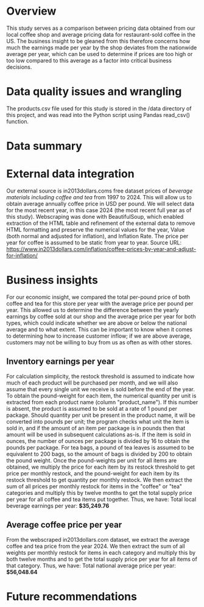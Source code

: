 # Overview
This study serves as a comparison between pricing data obtained from our local coffee shop and average pricing data for restaurant-sold coffee in the US. The business insight to be gleaned from this therefore concerns how much the earnings made per year by the shop deviates from the nationwide average per year, which can be used to determine if prices are too high or too low compared to this average as a factor into critical business decisions.
# Data quality issues and wrangling
The products.csv file used for this study is stored in the /data directory of this project, and was read into the Python script using Pandas read_csv() function. 
# Data summary

# External data integration
Our external source is in2013dollars.coms free dataset prices of <i>beverage materials including coffee and tea</i> from 1997 to 2024. This will allow us to obtain average annually coffee price in USD per pound. We will select data for the most recent year, in this case 2024 (the most recent full year as of this study).
Webscraping was done with BeautifulSoup, which enabled extraction of the HTML table and refinement of the external data to remove HTML formatting and preserve the numerical values for the year, Value (both normal and adjusted for inflation), and Inflation Rate.
The price per year for coffee is assumed to be static from year to year.
Source URL: https://www.in2013dollars.com/inflation/coffee-prices-by-year-and-adjust-for-inflation/
# Business insights
For our economic insight, we compared the total per-pound price of both coffee and tea for this store per year with the average price per pound per year. This allowed us to determine the difference between the yearly earnings by coffee sold at our shop and the average price per year for both types, which could indicate whether we are above or below the national average and to what extent. This can be important to know when it comes to determining how to increase customer inflow; if we are above average, customers may not be willing to buy from us as often as with other stores.
## Inventory earnings per year
For calculation simplicity, the restock threshold is assumed to indicate how much of each product will be purchased per month, and we will also assume that every single unit we receive is sold before the end of the year.
To obtain the pound-weight for each item, the numerical quantity per unit is extracted from each product name (column "product_name"). If this number is absent, the product is assumed to be sold at a rate of 1 pound per package.
Should quantity per unit be present in the product name, it will be converted into pounds per unit; the program checks what unit the item is sold in, and if the amount of an item per package is in pounds then that amount will be used in subsequent calculations as-is. If the item is sold in ounces, the number of ounces per package is divided by 16 to obtain the pounds per package. For tea bags, a pound of tea leaves is assumed to be equivalent to 200 bags, so the amount of bags is divided by 200 to obtain the pound weight. Once the pound-weights per unit for all items are obtained, we multiply the price for each item by its restock threshold to get price per monthly restock, and the pound-weight for each item by its restock threshold to get quantity per monthly restock.
We then extract the sum of all prices per monthly restock for items in the "coffee" or "tea" categories and multiply this by twelve months to get the total supply price per year for all coffee and tea items put together. Thus, we have:
Total local beverage earnings per year: <b>$35,249.76</b>
## Average coffee price per year
From the webscraped in2013dollars.com dataset, we extract the average coffee and tea price from the year 2024. We then extract the sum of all weights per monthly restock for items in each category and multiply this by both twelve months and to get the total supply price per year for all items of that category. Thus, we have:
Total national average price per year: <b>$56,048.64</b>
# Future recommendations

